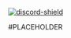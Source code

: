 [discord]: https://discord.gg/MddcpFC

[discord-shield]: https://canary.discordapp.com/api/guilds/738859179552407612/widget.png

[ ![discord-shield][] ][discord]

#PLACEHOLDER
